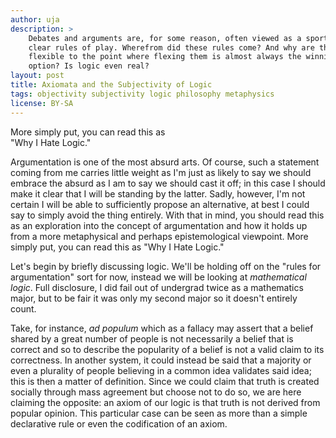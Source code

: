 ```yaml
---
author: uja
description: >
    Debates and arguments are, for some reason, often viewed as a sport with
    clear rules of play. Wherefrom did these rules come? And why are they so
    flexible to the point where flexing them is almost always the winning
    option? Is logic even real?
layout: post
title: Axiomata and the Subjectivity of Logic
tags: objectivity subjectivity logic philosophy metaphysics
license: BY-SA
---
```


<div class="pullquote">
    More simply put, you can read this as <br> "Why I Hate Logic."
</div>

Argumentation is one of the most absurd arts.
Of course, such a statement coming from me carries little weight as I'm just as
likely to say we should embrace the absurd as I am to say we should cast it off;
in this case I should make it clear that I will be standing by the latter.
Sadly, however, I'm not certain I will be able to sufficiently propose an
alternative, at best I could say to simply avoid the thing entirely.
With that in mind, you should read this as an exploration into the concept of
argumentation and how it holds up from a more metaphysical and perhaps
epistemological viewpoint.
More simply put, you can read this as "Why I Hate Logic."

Let's begin by briefly discussing logic.
We'll be holding off on the "rules for argumentation" sort for now, instead we
will be looking at *mathematical logic*.
Full disclosure, I did fail out of undergrad twice as a mathematics major, but
to be fair it was only my second major so it doesn't entirely count.

Take, for instance, *ad populum* which as a fallacy may assert that a belief
shared by a great number of people is not necessarily a belief that is correct
and so to describe the popularity of a belief is not a valid claim to its
correctness.
In another system, it could instead be said that a majority or even a plurality
of people believing in a common idea validates said idea; this is then a matter
of definition.
Since we could claim that truth is created socially through mass agreement but
choose not to do so, we are here claiming the opposite: an axiom of our logic is
that truth is not derived from popular opinion.
This particular case can be seen as more than a simple declarative rule or even
the codification of an axiom.
